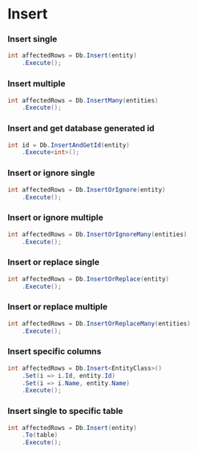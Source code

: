 # Insert

### Insert single
``` csharp
int affectedRows = Db.Insert(entity)
    .Execute();
```

### Insert multiple
``` csharp
int affectedRows = Db.InsertMany(entities)
    .Execute();
```

### Insert and get database generated id
``` csharp
int id = Db.InsertAndGetId(entity)
    .Execute<int>();
```

### Insert or ignore single
``` csharp
int affectedRows = Db.InsertOrIgnore(entity)
    .Execute();
```

### Insert or ignore multiple
``` csharp
int affectedRows = Db.InsertOrIgnoreMany(entities)
    .Execute();
```

### Insert or replace single
``` csharp
int affectedRows = Db.InsertOrReplace(entity)
    .Execute();
```

### Insert or replace multiple
``` csharp
int affectedRows = Db.InsertOrReplaceMany(entities)
    .Execute();
```

### Insert specific columns
``` csharp
int affectedRows = Db.Insert<EntityClass>()
    .Set(i => i.Id, entity.Id)
    .Set(i => i.Name, entity.Name)
    .Execute();
```

### Insert single to specific table
``` csharp
int affectedRows = Db.Insert(entity)
    .To(table)
    .Execute();
```
